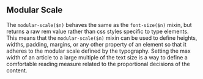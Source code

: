 ## Modular Scale

The `modular-scale($n)` behaves the same as the `font-size($n)` mixin, but returns a raw rem value rather than css styles specific to type elements. This means that the `modular-scale($n)` mixin can be used to define heights, widths, padding, margins, or any other property of an element so that it adheres to the modular scale defined by the typography.
Setting the max width of an article to a large multiple of the text size is a way to define a comfortable reading measure related to the proportional decisions of the content.
